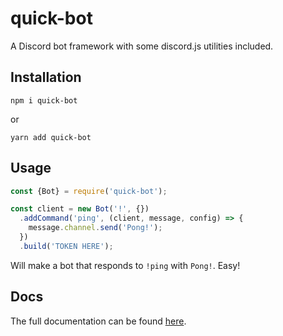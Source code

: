# quick-bot

A Discord bot framework with some discord.js utilities included.

## Installation

```
npm i quick-bot
```
or
```
yarn add quick-bot
```

## Usage

```js
const {Bot} = require('quick-bot');

const client = new Bot('!', {})
  .addCommand('ping', (client, message, config) => {
    message.channel.send('Pong!');
  })
  .build('TOKEN HERE');
```

Will make a bot that responds to `!ping` with `Pong!`. Easy!

## Docs

The full documentation can be found [here](https://skyhawkb.github.io/quick-bot).
